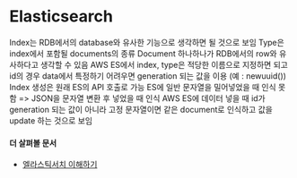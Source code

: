 # Elasticsearch
Index는 RDB에서의 database와 유사한 기능으로 생각하면 될 것으로 보임
Type은 index에서 포함될 documents의 종류
Document 하나하나가 RDB에서의 row와 유사하다고 생각할 수 있음
AWS ES에서 index, type은 적당한 이름으로 지정하면 되고 id의 경우 data에서 특정하기 어려우면 generation 되는 값을 이용 (예 : newuuid())
Index 생성은 원래 ES의 API 호출로 가능
ES에 일반 문자열을 밀어넣었을 때 인식 못함 => JSON을 문자열 변환 후 넣었을 때 인식
AWS ES에 데이터 넣을 때 id가 generation 되는 값이 아니라 고정 문자열이면 같은 document로 인식하고 값을 update 하는 것으로 보임

#### 더 살펴볼 문서
- [엘라스틱서치 이해하기](https://www.slideshare.net/dahlmoon/20160612)